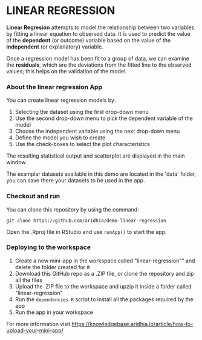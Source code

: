 # LINEAR REGRESSION

**Linear Regresion** attempts to model the relationship between two variables by fitting a linear equation to observed data. It is used to predict the value of the **dependent** (or outcome) variable based on the value of the **independent** (or explanatory) variable. 

Once a regression model has been fit to a group of data, we can examine the **residuals**, which are the deviations from the fitted line to the observed values; this helps on the validation of the model.

### About the linear regression App

You can create linear regression models by:

1. Selecting the dataset using the first drop-down menu
2. Use the second drop-down menu to pick the dependent variable of the model
3. Choose the independent variable using the next drop-down menu
4. Define the model you wish to create
5. Use the check-boxes to select the plot characteristics

The resulting statistical output and scatterplot are displayed in the main window.

The examplar datasets available in this demo are located in the 'data' folder, you can save there your datasets to be used in the app.

### Checkout and run

You can clone this repository by using the command:

```
git clone https://github.com/aridhia/demo-linear-regression
```

Open the .Rproj file in RStudio and use `runApp()` to start the app.

### Deploying to the workspace

1. Create a new mini-app in the workspace called "linear-regression"" and delete the folder created for it
2. Download this GitHub repo as a .ZIP file, or clone the repository and zip all the files
3. Upload the .ZIP file to the workspace and upzip it inside a folder called "linear-regression"
4. Run the `dependencies.R` script to install all the packages required by the app
5. Run the app in your workspace

For more information visit https://knowledgebase.aridhia.io/article/how-to-upload-your-mini-app/